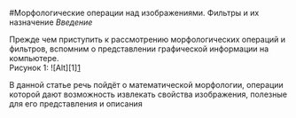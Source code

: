 #Морфологические операции над изображениями. Фильтры и их назначение
_Введение_  
  
Прежде чем приступить к рассмотрению морфологических операций и фильтров, вспомним о представлении графической информации на компьютере.  
Рисунок 1: ![Alt][1][1](http://dxmbkxacdb7tv.cloudfront.net/78fbe751-cc01-4715-b6ab-898ab124085f/rastr.png "Представление чёрно-белого изображения")  

В данной статье речь пойдёт о математической морфологии, операции которой дают возможность извлекать свойства изображения, полезные для его представления и описания
